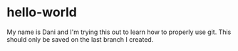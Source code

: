 # hello-world
My name is Dani and I'm trying this out to learn how to properly use git.
This should only be saved on the last branch I created.
